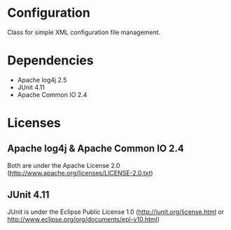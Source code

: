 # Configuration
Class for simple XML configuration file management.

# Dependencies
- Apache log4j 2.5
- JUnit 4.11
- Apache Common IO 2.4

# Licenses
## Apache log4j & Apache Common IO 2.4
Both are under the Apache License 2.0 (http://www.apache.org/licenses/LICENSE-2.0.txt)

## JUnit 4.11
JUnit is under the Eclipse Public License 1.0 (http://junit.org/license.html or http://www.eclipse.org/org/documents/epl-v10.html)
